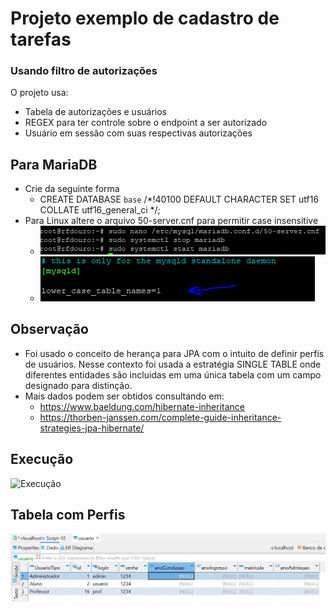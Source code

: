 # Projeto exemplo de cadastro de tarefas

### Usando filtro de autorizações
O projeto usa:

* Tabela de autorizações e usuários
* REGEX para ter controle sobre o endpoint a ser autorizado
* Usuário em sessão com suas respectivas autorizações

## Para MariaDB

* Crie da seguinte forma
  * CREATE DATABASE `base` /*!40100 DEFAULT CHARACTER SET utf16 COLLATE utf16_general_ci */;
* Para Linux altere o arquivo 50-server.cnf para permitir case insensitive
  * ![Alt text](image.png)
  * ![Alt text](image-1.png)

## Observação

* Foi usado o conceito de herança para JPA com o intuito de definir perfis de usuários. Nesse contexto foi usada a estratégia SINGLE TABLE onde diferentes entidades são incluidas em uma única tabela com um campo designado para distinção.
* Mais dados podem ser obtidos consultando em:
  * https://www.baeldung.com/hibernate-inheritance
  * https://thorben-janssen.com/complete-guide-inheritance-strategies-jpa-hibernate/

## Execução
![Execução](execucao3.gif)

## Tabela com Perfis
![Tabela com Perfis](image-2.png)